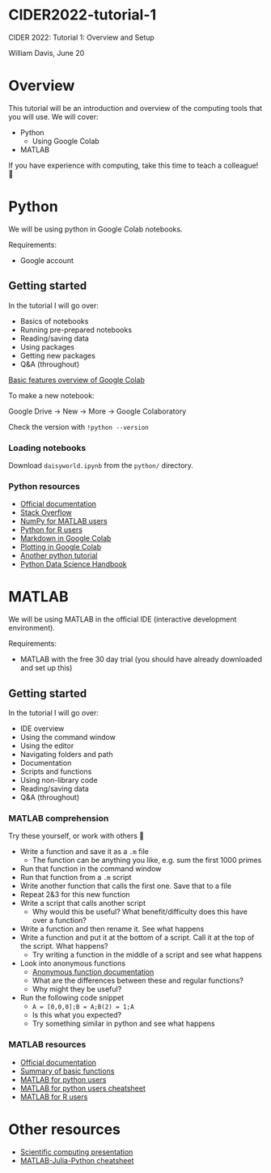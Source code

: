 # CIDER2022-tutorial-1
CIDER 2022: Tutorial 1: Overview and Setup

William Davis, June 20

# Overview

This tutorial will be an introduction and overview of the computing tools that you will use. We will cover:

 - Python
    - Using Google Colab
 - MATLAB

If you have experience with computing, take this time to teach a colleague! 🙂

# Python

We will be using python in Google Colab notebooks.

Requirements:
 - Google account

## Getting started

In the tutorial I will go over:
- Basics of notebooks
- Running pre-prepared notebooks
- Reading/saving data
- Using packages
- Getting new packages
- Q&A (throughout)

[Basic features overview of Google Colab](https://colab.research.google.com/notebooks/basic_features_overview.ipynb)

To make a new notebook:

Google Drive -> New -> More -> Google Colaboratory

Check the version with `!python --version`

### Loading notebooks

Download `daisyworld.ipynb` from the `python/` directory.

### Python resources

- [Official documentation](https://docs.python.org/3.7/contents.html)
- [Stack Overflow](https://stackoverflow.com/)
- [NumPy for MATLAB users](https://numpy.org/doc/stable/user/numpy-for-matlab-users.html)
- [Python for R users](https://richardson.byu.edu/624/lpython/PythonforRusers.pdf)
- [Markdown in Google Colab](https://colab.research.google.com/notebooks/markdown_guide.ipynb)
- [Plotting in Google Colab](https://colab.research.google.com/notebooks/charts.ipynb)
- [Another python tutorial](https://colab.research.google.com/github/cs231n/cs231n.github.io/blob/master/python-colab.ipynb)
- [Python Data Science Handbook](https://jakevdp.github.io/PythonDataScienceHandbook/)

# MATLAB

We will be using MATLAB in the official IDE (interactive development environment).

Requirements:
 - MATLAB with the free 30 day trial (you should have already downloaded and set up this)

## Getting started

In the tutorial I will go over:
- IDE overview
- Using the command window
- Using the editor
- Navigating folders and path
- Documentation
- Scripts and functions
- Using non-library code
- Reading/saving data
- Q&A (throughout)

### MATLAB comprehension

Try these yourself, or work with others 🙂
  - Write a function and save it as a `.m` file
      - The function can be anything you like, e.g. sum the first 1000 primes
  - Run that function in the command window
  - Run that function from a `.m` script
  - Write another function that calls the first one. Save that to a file
  - Repeat 2&3 for this new function
  - Write a script that calls another script
      - Why would this be useful? What benefit/difficulty does this have over a function?
  - Write a function and then rename it. See what happens
  - Write a function and put it at the bottom of a script. Call it at the top of the script. What happens?
      - Try writing a function in the middle of a script and see what happens
  - Look into anonymous functions
      - [Anonymous function documentation](https://www.mathworks.com/help/matlab/matlab_prog/anonymous-functions.html)
      - What are the differences between these and regular functions?
      - Why might they be useful?
  - Run the following code snippet
      - `A = [0,0,0];B = A;B(2) = 1;A`
      - Is this what you expected?
      - Try something similar in python and see what happens

### MATLAB resources

 - [Official documentation](https://www.mathworks.com/help/matlab/)
 - [Summary of basic functions](https://www.mathworks.com/content/dam/mathworks/fact-sheet/matlab-basic-functions-reference.pdf)
 - [MATLAB for python users](https://blogs.mathworks.com/student-lounge/2021/02/19/introduction-to-matlab-for-python-users/)
 - [MATLAB for python users cheatsheet](https://www.mathworks.com/content/dam/mathworks/fact-sheet/matlab-for-python-users-cheat-sheet.pdf)
 - [MATLAB for R users](https://cran.r-project.org/doc/contrib/Hiebeler-matlabR.pdf)

# Other resources

- [Scientific computing presentation]([https://docs.python.org/3.7/contents.html](https://posgeo.files.wordpress.com/2021/05/scientific-computing-languages.pdf))
- [MATLAB-Julia-Python cheatsheet](https://cheatsheets.quantecon.org/)


